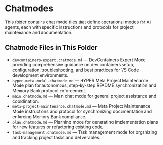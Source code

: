 # Chatmodes

This folder contains chat mode files that define operational modes for AI agents, each with specific instructions and protocols for project maintenance and documentation.

## Chatmode Files in This Folder

- `devcontainers-expert.chatmode.md` — DevContainers Expert Mode providing comprehensive guidance on dev containers setup, configuration, troubleshooting, and best practices for VS Code development environments.
- `hyper-meta-modal.chatmode.md` — HYPER Meta Project Maintenance Mode plan for autonomous, step-by-step README synchronization and Memory Bank protocol enforcement.
- `main.chatmode.md` — Main chat mode for general project assistance and coordination.
- `meta-project-maintenance.chatmode.md` — Meta Project Maintenance Mode instructions and protocol for synchronizing documentation and enforcing Memory Bank compliance.
- `plan.chatmode.md` — Planning mode for generating implementation plans for new features or refactoring existing code.
- `task-management.chatmode.md` — Task management mode for organizing and tracking project tasks and deliverables.
